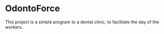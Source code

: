 # OdontoForce
This project is a simple program to a dental clinic, to facilitate the day of the workers.
